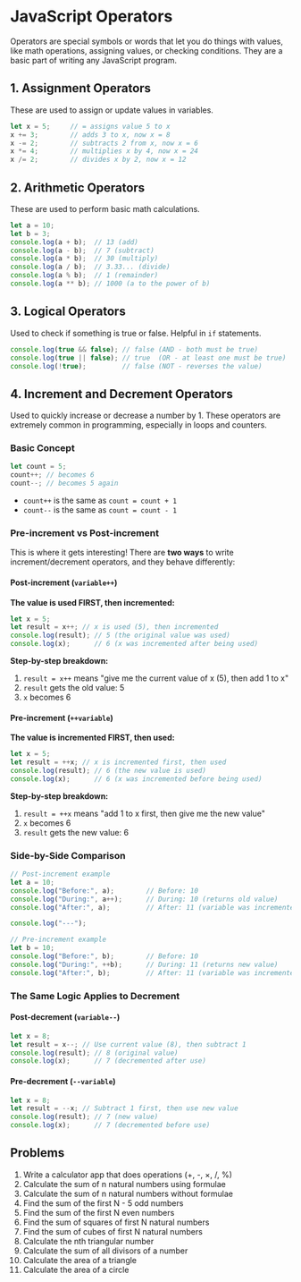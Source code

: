 # JavaScript Operators

Operators are special symbols or words that let you do things with values, like math operations, assigning values, or checking conditions. They are a basic part of writing any JavaScript program.

## 1. Assignment Operators

These are used to assign or update values in variables.

```js
let x = 5;     // = assigns value 5 to x
x += 3;        // adds 3 to x, now x = 8
x -= 2;        // subtracts 2 from x, now x = 6
x *= 4;        // multiplies x by 4, now x = 24
x /= 2;        // divides x by 2, now x = 12
```

## 2. Arithmetic Operators

These are used to perform basic math calculations.

```js
let a = 10;
let b = 3;
console.log(a + b);  // 13 (add)
console.log(a - b);  // 7 (subtract)
console.log(a * b);  // 30 (multiply)
console.log(a / b);  // 3.33... (divide)
console.log(a % b);  // 1 (remainder)
console.log(a ** b); // 1000 (a to the power of b)
```

## 3. Logical Operators

Used to check if something is true or false. Helpful in `if` statements.

```js
console.log(true && false); // false (AND - both must be true)
console.log(true || false); // true  (OR - at least one must be true)
console.log(!true);         // false (NOT - reverses the value)
```

## 4. Increment and Decrement Operators

Used to quickly increase or decrease a number by 1. These operators are extremely common in programming, especially in loops and counters.

### Basic Concept

```js
let count = 5;
count++; // becomes 6
count--; // becomes 5 again
```

- `count++` is the same as `count = count + 1`
- `count--` is the same as `count = count - 1`

### Pre-increment vs Post-increment

This is where it gets interesting! There are **two ways** to write increment/decrement operators, and they behave differently:

#### Post-increment (`variable++`)

**The value is used FIRST, then incremented:**

```js
let x = 5;
let result = x++; // x is used (5), then incremented
console.log(result); // 5 (the original value was used)
console.log(x);      // 6 (x was incremented after being used)
```

**Step-by-step breakdown:**

1. `result = x++` means "give me the current value of x (5), then add 1 to x"
2. `result` gets the old value: 5
3. `x` becomes 6

#### Pre-increment (`++variable`)

**The value is incremented FIRST, then used:**

```js
let x = 5;
let result = ++x; // x is incremented first, then used
console.log(result); // 6 (the new value is used)
console.log(x);      // 6 (x was incremented before being used)
```

**Step-by-step breakdown:**

1. `result = ++x` means "add 1 to x first, then give me the new value"
2. `x` becomes 6
3. `result` gets the new value: 6

### Side-by-Side Comparison

```js
// Post-increment example
let a = 10;
console.log("Before:", a);        // Before: 10
console.log("During:", a++);      // During: 10 (returns old value)
console.log("After:", a);         // After: 11 (variable was incremented)

console.log("---");

// Pre-increment example  
let b = 10;
console.log("Before:", b);        // Before: 10
console.log("During:", ++b);      // During: 11 (returns new value)
console.log("After:", b);         // After: 11 (variable was incremented)
```

### The Same Logic Applies to Decrement

#### Post-decrement (`variable--`)

```js
let x = 8;
let result = x--; // Use current value (8), then subtract 1
console.log(result); // 8 (original value)
console.log(x);      // 7 (decremented after use)
```

#### Pre-decrement (`--variable`)

```js
let x = 8;
let result = --x; // Subtract 1 first, then use new value
console.log(result); // 7 (new value)
console.log(x);      // 7 (decremented before use)
```

## Problems

1. Write a calculator app that does operations (+, -, ×, /, %)
2. Calculate the sum of n natural numbers using formulae
3. Calculate the sum of n natural numbers without formulae
4. Find the sum of the first N - 5 odd numbers
5. Find the sum of the first N even numbers
6. Find the sum of squares of first N natural numbers
7. Find the sum of cubes of first N natural numbers
8. Calculate the nth triangular number
9. Calculate the sum of all divisors of a number
10. Calculate the area of a triangle
11. Calculate the area of a circle
